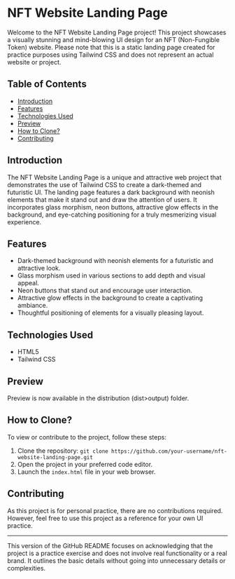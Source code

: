 # NFT Website Landing Page

Welcome to the NFT Website Landing Page project! This project showcases a visually stunning and mind-blowing UI design for an NFT (Non-Fungible Token) website. Please note that this is a static landing page created for practice purposes using Tailwind CSS and does not represent an actual website or project.

## Table of Contents

- [Introduction](#introduction)
- [Features](#features)
- [Technologies Used](#technologies-used)
- [Preview](#preview)
- [How to Clone?](#how-to-clone)
- [Contributing](#contributing)

## Introduction

The NFT Website Landing Page is a unique and attractive web project that demonstrates the use of Tailwind CSS to create a dark-themed and futuristic UI. The landing page features a dark background with neonish elements that make it stand out and draw the attention of users. It incorporates glass morphism, neon buttons, attractive glow effects in the background, and eye-catching positioning for a truly mesmerizing visual experience.

## Features

- Dark-themed background with neonish elements for a futuristic and attractive look.
- Glass morphism used in various sections to add depth and visual appeal.
- Neon buttons that stand out and encourage user interaction.
- Attractive glow effects in the background to create a captivating ambiance.
- Thoughtful positioning of elements for a visually pleasing layout.

## Technologies Used

- HTML5
- Tailwind CSS

## Preview

Preview is now available in the distribution (dist>output) folder.

## How to Clone?

To view or contribute to the project, follow these steps:

1. Clone the repository: `git clone https://github.com/your-username/nft-website-landing-page.git`
2. Open the project in your preferred code editor.
3. Launch the `index.html` file in your web browser.

## Contributing

As this project is for personal practice, there are no contributions required. However, feel free to use this project as a reference for your own UI practice.

---

This version of the GitHub README focuses on acknowledging that the project is a practice exercise and does not involve real functionality or a real brand. It outlines the basic details without going into unnecessary details or complexities.